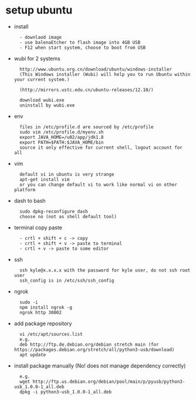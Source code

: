 # setup ubuntu

- install

        - downlaod image
        - use balenaEtcher to flash image into 4GB USB
        - F12 when start system, choose to boot from USB

- wubi for 2 systems

        http://www.ubuntu.org.cn/download/ubuntu/windows-installer
        (This Windows installer (Wubi) will help you to run Ubuntu within your current system.)

        (http://mirrors.ustc.edu.cn/ubuntu-releases/12.10/)

        download wubi.exe
        uninstall by wubi.exe
- env
        
        files in /etc/profile.d are sourced by /etc/profile
        sudo vim /etc/profile.d/myenv.sh
        export JAVA_HOME=/u02/app/jdk1.8
        export PATH=$PATH:$JAVA_HOME/bin
        source it only effective for current shell, logout account for all

- vim

        default vi in ubuntu is very strange
        apt-get install vim
        or you can change default vi to work like normal vi on other platform

- dash to bash

        sudo dpkg-reconfigure dash
        choose no (not as shell default tool)

- terminal copy paste

        - crtl + shift + c -> copy
        - crtl + shift + v -> paste to terminal
        - crtl + v -> paste to some editor

- ssh

        ssh kyle@x.x.x.x with the password for kyle user, do not ssh root user
        ssh_config is in /etc/ssh/ssh_config
 
- ngrok

        sudo -i
        npm install ngrok -g
        ngrok http 30002

- add package repository

        vi /etc/apt/sources.list
        e.g.
        deb http://ftp.de.debian.org/debian stretch main (for https://packages.debian.org/stretch/all/python3-usb/download)
        apt update

- install package manually (No! does not manage dependency correctly)

        e.g.
        wget http://ftp.us.debian.org/debian/pool/main/p/pyusb/python3-usb_1.0.0-1_all.deb
        dpkg -i python3-usb_1.0.0-1_all.deb
